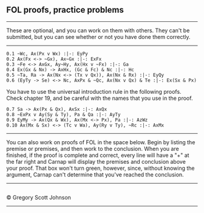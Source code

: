 ## FOL proofs, practice problems

---

These are optional, and you can work on them with others. They can't be submitted, but you can see whether or not you have done them correctly.

---

~~~{.ProofChecker .ForallxQLPlus options="fonts tabindent render" guides="fitch"  submission="none"}
0.1 ~Wc, Ax(Px v Wx) :|-: EyPy
0.2 Ax(Fx <-> ~Gx), Ax~Gx :|-: ExFx
0.3 ~Fe <-> AxGx, Ay~Hy, Ax(Hx v ~Fx) :|-: Ga
0.4 Ex(Gx & Nx) -> AxHx, (Gc & Fc) & Nc :|-: Hc
0.5 ~Ta, Ra -> Ax(Nx <-> (Tx v Qx)), Ax(Nx & Rx) :|-: EyQy
0.6 (EyTy -> Se) <-> Nc, AxPx & ~Qc, Ax(Nx v Qx) & Te :|-: Ex(Sx & Px)
~~~

You have to use the universal introduction rule in the following proofs. Check chapter 19, and be careful with the names that you use in the proof.

~~~{.ProofChecker .ForallxQLPlus options="fonts tabindent render" guides="fitch"  submission="none"}
0.7 Sa -> Ax(Px & Qx), AxSx :|-: AxQx
0.8 ~ExPx v Ay(Sy & Ty), Pa & Qa :|-: AyTy 
0.9 EyMy -> Ax(Qx & Wx), Ax(Mx <-> Px), Pa :|-: AzWz
0.10 Ax(Mx & Sx) <-> (Tc v Wa), Ay(Ry v Ty), ~Rc :|-: AxMx 
~~~


---

You can also work on proofs of FOL in the space below. Begin by listing the premise or premises, and then work to the conclusion. When you are finished, if the proof is complete and correct, every line will have a "+" at the far right and Carnap will display the premises and conclusion above your proof. That box won't turn green, however, since, without knowing the argument, Carnap can't determine that you've reached the conclusion.

---

~~~{.Playground .ForallxQLPlus options="fonts tabindent resize render" guides="fitch"} 
~~~


<p>&copy; <script>document.write(new Date().getFullYear())</script> Gregory Scott Johnson</p>
 
---